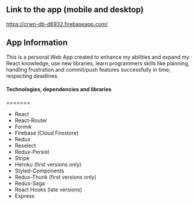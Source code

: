 ## Link to the app (mobile and desktop)

https://crwn-db-d6932.firebaseapp.com/

## App Information

This is a personal Web App created to enhance my abilities and expand my React knowledge, use new libraries, learn programmers skills like planning, handling frustration and commit/push features successfully in time, respecting deadlines.

#### Technologies, dependencies and libraries

=======

- React
- React-Router
- Formik
- Firebase (Cloud Firestore)
- Redux
- Reselect
- Redux-Persist
- Stripe
- Heroku (first versions only)
- Styled-Components
- Redux-Thunk (first versions only)
- Redux-Saga
- React Hooks (late versions)
- Express
